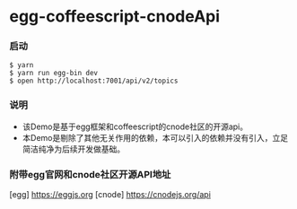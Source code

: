 # egg-coffeescript-cnodeApi

### 启动
```shell
$ yarn
$ yarn run egg-bin dev
$ open http://localhost:7001/api/v2/topics
```
### 说明
* 该Demo是基于egg框架和coffeescript的cnode社区的开源api。
* 本Demo是剔除了其他无关作用的依赖，本可以引入的依赖并没有引入，立足简洁纯净为后续开发做基础。

### 附带egg官网和cnode社区开源API地址

[egg]   https://eggjs.org
[cnode] https://cnodejs.org/api
